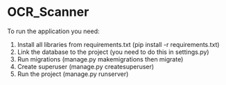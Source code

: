# OCR_Scanner
To run the application you need:
1. Install all libraries from requirements.txt (pip install -r requirements.txt)
2. Link the database to the project (you need to do this in settings.py)
3. Run migrations (manage.py makemigrations then migrate)
4. Create superuser (manage.py createsuperuser)
5. Run the project (manage.py runserver)

